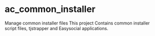 # ac_common_installer
Manage common installer files
This project Contains common installer script files, tjstrapper and Easysocial applications.
